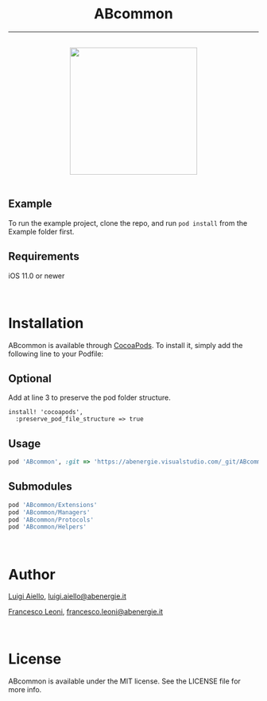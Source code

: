 <h1 align="center">ABcommon</h1>

<hr/>
<br/>

<div align="center">
  <img width="256" height="256" src="https://abenergie.visualstudio.com/20c21ccb-42fc-4c99-a036-88bc2ecf876e/_apis/git/repositories/777b0c87-a97f-485e-b871-9a6d23625c71/items?path=%2FExample%2FABcommon%2FImages.xcassets%2FABcommon_icon.imageset%2FABcommon_icon.png&versionDescriptor%5BversionOptions%5D=0&versionDescriptor%5BversionType%5D=0&versionDescriptor%5Bversion%5D=master&resolveLfs=true&%24format=octetStream&api-version=5.0">
</div>

<br/>


## Example
To run the example project, clone the repo, and run `pod install` from the Example folder first.

## Requirements
iOS 11.0 or newer

<br/>

# Installation
ABcommon is available through [CocoaPods](https://cocoapods.org). To install
it, simply add the following line to your Podfile:

## Optional
Add at line 3 to preserve the pod folder structure.
```
install! 'cocoapods',
  :preserve_pod_file_structure => true
```

## Usage
```ruby
pod 'ABcommon', :git => 'https://abenergie.visualstudio.com/_git/ABcommon.ios'
```

## Submodules
```ruby
pod 'ABcommon/Extensions'
pod 'ABcommon/Managers'
pod 'ABcommon/Protocols'
pod 'ABcommon/Helpers'
```

<br/>

# Author
[Luigi Aiello](https://github.com/mo3bius), luigi.aiello@abenergie.it

[Francesco Leoni](https://github.com/fraleo2406), francesco.leoni@abenergie.it

<br/>

# License
ABcommon is available under the MIT license. See the LICENSE file for more info.
